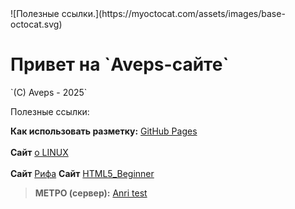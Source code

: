 <link rel="stylesheet" type="text/css" href="css/aveps.css">
![Полезные ссылки.](https://myoctocat.com/assets/images/base-octocat.svg)
<h1>Привет на  `Aveps-сайте`</h1>
`(C) Aveps - 2025`
<p>Полезные ссылки:</p>

**Как использовать разметку:**
[GitHub Pages](https://docs.github.com/ru/get-started/writing-on-github/getting-started-with-writing-and-formatting-on-github/basic-writing-and-formatting-syntax)
<br><br>
**Сайт** <a class="tooltiplink" href="https://stm66.github.io/" data-title="Михаил stm66">о LINUX</a>
<br><br>
**Сайт** <a class="tooltiplink" href="https://rifsakha.github.io/glossar" data-title="Риф">Рифа</a>
**Сайт** <a class="tooltiplink" href="https://html5beginner.github.io/css/css_tutorial.html" data-title="Риф">HTML5_Beginner</a>
> **МЕТРО (сервер):**
<a class="tooltiplink" href="https://77.37.218.18" data-title="Тестовый PHP">Anri test</a>
